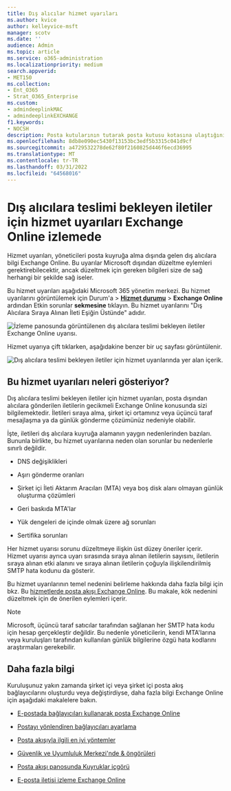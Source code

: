 ```yaml
---
title: Dış alıcılar hizmet uyarıları
ms.author: kvice
author: kelleyvice-msft
manager: scotv
ms.date: ''
audience: Admin
ms.topic: article
ms.service: o365-administration
ms.localizationpriority: medium
search.appverid:
- MET150
ms.collection:
- Ent_O365
- Strat_O365_Enterprise
ms.custom:
- admindeeplinkMAC
- admindeeplinkEXCHANGE
f1.keywords:
- NOCSH
description: Posta kutularının tutarak posta kutusu kotasına ulaştığını izlemek için dış alıcılar hizmet uyarılarını kullanın.
ms.openlocfilehash: 8db8e090ec5430f13153bc3edf5b3315c041d9cf
ms.sourcegitcommit: a4729532278de62f80f2160825d446f6ecd36995
ms.translationtype: MT
ms.contentlocale: tr-TR
ms.lasthandoff: 03/31/2022
ms.locfileid: "64568016"
---
```

# <a name="service-alerts-for-messages-pending-delivery-to-external-recipients-in-exchange-online-monitoring"></a>Dış alıcılara teslimi bekleyen iletiler için hizmet uyarıları Exchange Online izlemede

Hizmet uyarıları, yöneticileri posta kuyruğa alma dışında gelen dış alıcılara bilgi Exchange Online. Bu uyarılar Microsoft dışından düzeltme eylemleri gerektirebilecektir, ancak düzeltmek için gereken bilgileri size de sağ herhangi bir şekilde sağ iseler.

Bu hizmet uyarıları aşağıdaki Microsoft 365 yönetim merkezi. Bu hizmet uyarılarını görüntülemek için Durum'a  > <a href="https://go.microsoft.com/fwlink/p/?linkid=842900" target="_blank">**Hizmet durumu**</a> >  **Exchange Online** ardından Etkin sorunlar **sekmesine** tıklayın. Bu hizmet uyarılarını "Dış Alıcılara Sıraya Alınan İleti Eşiğin Üstünde" adıdır.

![İzleme panosunda görüntülenen dış alıcılara teslimi bekleyen iletiler Exchange Online uyarısı.](../media/microsoft-365-exchange-monitoring/ExternalRecipientsServiceAlerts1.png)

Hizmet uyarıya çift tıklarken, aşağıdakine benzer bir uç sayfası görüntülenir.

![Dış alıcılara teslimi bekleyen iletiler için hizmet uyarılarında yer alan içerik.](../media/microsoft-365-exchange-monitoring/ExternalRecipientsServiceAlerts2.png)

## <a name="what-do-these-service-alerts-indicate"></a>Bu hizmet uyarıları neleri gösteriyor?

Dış alıcılara teslimi bekleyen iletiler için hizmet uyarıları, posta dışından alıcılara gönderilen iletilerin gecikmeli Exchange Online konusunda sizi bilgilemektedir. İletileri sıraya alma, şirket içi ortamınız veya üçüncü taraf mesajlaşma ya da günlük gönderme çözümünüz nedeniyle olabilir.

İşte, iletileri dış alıcılara kuyruğa alamanın yaygın nedenlerinden bazıları. Bununla birlikte, bu hizmet uyarılarına neden olan sorunlar bu nedenlerle sınırlı değildir.

- DNS değişiklikleri

- Aşırı gönderme oranları

- Şirket içi İleti Aktarım Aracıları (MTA) veya boş disk alanı olmayan günlük oluşturma çözümleri

- Geri baskıda MTA'lar

- Yük dengeleri de içinde olmak üzere ağ sorunları

- Sertifika sorunları

Her hizmet uyarısı sorunu düzeltmeye ilişkin üst düzey öneriler içerir. Hizmet uyarısı ayrıca uyarı sırasında sıraya alınan iletilerin sayısını, iletilerin sıraya alınan etki alanını ve sıraya alınan iletilerin çoğuyla ilişkilendirilmiş SMTP hata kodunu da gösterir.

Bu hizmet uyarılarının temel nedenini belirleme hakkında daha fazla bilgi için bkz. Bu [hizmetlerde posta akışı Exchange Online](../security/office-365-security/mail-flow-intelligence-in-office-365.md). Bu makale, kök nedenini düzeltmek için de önerilen eylemleri içerir.

> [!NOTE]
> Microsoft, üçüncü taraf satıcılar tarafından sağlanan her SMTP hata kodu için hesap gerçekleştir değildir. Bu nedenle yöneticilerin, kendi MTA'larına veya kuruluşları tarafından kullanılan günlük bilgilerine özgü hata kodlarını araştırmaları gerekebilir.

## <a name="more-information"></a>Daha fazla bilgi

Kuruluşunuz yakın zamanda şirket içi veya şirket içi posta akış bağlayıcılarını oluşturdu veya değiştirdiyse, daha fazla bilgi Exchange Online için aşağıdaki makalelere bakın.

- [E-postada bağlayıcıları kullanarak posta Exchange Online](/exchange/mail-flow-best-practices/use-connectors-to-configure-mail-flow/use-connectors-to-configure-mail-flow)

- [Postayı yönlendiren bağlayıcıları ayarlama](/exchange/mail-flow-best-practices/use-connectors-to-configure-mail-flow/set-up-connectors-to-route-mail)

- [Posta akışıyla ilgili en iyi yöntemler](/exchange/mail-flow-best-practices/mail-flow-best-practices)

- [Güvenlik ve Uyumluluk Merkezi'nde & öngörüleri](/microsoft-365/security/office-365-security/mail-flow-insights-v2)

- [Posta akışı panosunda Kuyruklar içgörü](/microsoft-365/security/office-365-security/mfi-queue-alerts-and-queues#queues-insight-in-the-mail-flow-dashboard)

- [E-posta iletisi izleme Exchange Online](/exchange/monitoring/trace-an-email-message/trace-an-email-message)
